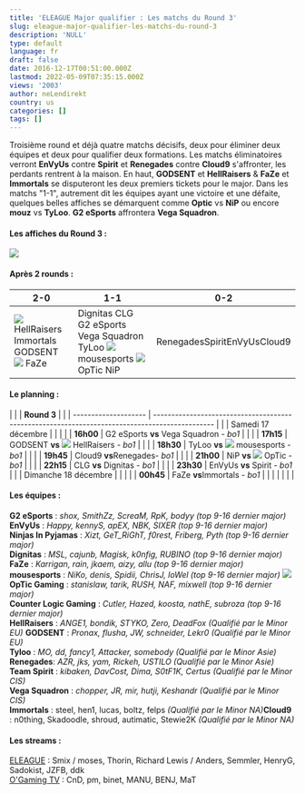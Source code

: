 ```yaml
---
title: 'ELEAGUE Major qualifier : Les matchs du Round 3'
slug: eleague-major-qualifier-les-matchs-du-round-3
description: 'NULL'
type: default
language: fr
draft: false
date: 2016-12-17T00:51:00.000Z
lastmod: 2022-05-09T07:35:15.000Z
views: '2003'
author: neLendirekt
country: us
categories: []
tags: []
---
```

Troisième round et déjà quatre matchs décisifs, deux pour éliminer deux équipes et deux pour qualifier deux formations. Les matchs éliminatoires verront **EnVyUs** contre **Spirit** et **Renegades** contre **Cloud9** s'affronter, les perdants rentrent à la maison. En haut, **GODSENT** et **HellRaisers** & **FaZe** et **Immortals** se disputeront les deux premiers tickets pour le major. Dans les matchs "1-1", autrement dit les équipes ayant une victoire et une défaite, quelques belles affiches se démarquent comme **Optic** vs **NiP** ou encore **mouz** vs **TyLoo**. **G2 eSports** affrontera **Vega Squadron**.

####   **Les affiches du Round 3 :** 

![](/storage/images/585489ea327e8_cz1q3kyucaawc15jpg.jpg) 

#### Après 2 rounds : 

| 2-0                                                                                                                                                              | 1-1                                                                                                                                                                                 | 0-2                         |
| ---------------------------------------------------------------------------------------------------------------------------------------------------------------- | ----------------------------------------------------------------------------------------------------------------------------------------------------------------------------------- | --------------------------- |
| **![](/storage/countries/flag/europe_flag_580d21b984714.gif)** HellRaisers Immortals GODSENT **![](/storage/countries/flag/europe_flag_580d21b984714.gif)** FaZe | Dignitas CLG G2 eSports Vega Squadron TyLoo ![](/storage/countries/flag/europe_flag_580d21b984714.gif) mousesports ![](/storage/countries/flag/na_flag_58176583b5a4d.png) OpTic NiP | RenegadesSpiritEnVyUsCloud9 |

#### Le planning :

| |                    | **Round 3**                                                                                    |  |
| -------------------- | ---------------------------------------------------------------------------------------------- |  |
| Samedi 17 décembre   |                                                                                                |  |
| |  **16h00**         | G2 eSports **vs** Vega Squadron _\- bo1_                                                       |  |
| |  **17h15**         | GODSENT **vs ![](/storage/countries/flag/europe_flag_580d21b984714.gif)** HellRaisers _\- bo1_ |  |
| |  **18h30**         | TyLoo **vs ![](/storage/countries/flag/europe_flag_580d21b984714.gif)** mousesports - _bo1_    |  |
| |  **19h45**         | Cloud9 **vs**Renegades\- _bo1_                                                                 |  |
| |  **21h00**         | NiP **vs ![](/storage/countries/flag/na_flag_58176583b5a4d.png)** OpTic - _bo1_                |  |
| |  **22h15**         | CLG **vs** Dignitas - _bo1_                                                                    |  |
| |  **23h30**         | EnVyUs **vs** Spirit - _bo1_                                                                   |  |
| Dimanche 18 décembre |                                                                                                |  |
| |  **00h45**         | FaZe **vs**Immortals - _bo1_                                                                   |  |
| |                    |                                                                                                |  |

#### Les équipes :

**G2 eSports** : _shox, SmithZz, ScreaM, RpK, bodyy (top 9-16 dernier major)_  
**EnVyUs** : _Happy, kennyS, apEX, NBK, SIXER (top 9-16 dernier major)_  
**Ninjas In Pyjamas** : _Xizt, GeT\_RiGhT, f0rest, Friberg, Pyth (top 9-16 dernier major)_  
**Dignitas** : _MSL, cajunb, Magisk, k0nfig, RUBINO (top 9-16 dernier major)_  
**FaZe** : _Karrigan, rain, jkaem, aizy, allu (top 9-16 dernier major)_  
**mousesports** : _NiKo, denis, Spidii, ChrisJ, loWel (top 9-16 dernier major)_ 
_![](/storage/countries/flag/naflag58176583b5a4d.png)_ **OpTic Gaming** : _stanislaw, tarik, RUSH, NAF, mixwell (top 9-16 dernier major)_  
**Counter Logic Gaming** : _Cutler, Hazed, koosta, nathE, subroza (top 9-16 dernier major)_  
**HellRaisers** : _ANGE1, bondik, STYKO, Zero, DeadFox (Qualifié par le Minor EU)_ 
**GODSENT** : _Pronax, flusha, JW, schneider, Lekr0 (Qualifié par le Minor EU)_  
**Tyloo** : _MO, dd, fancy1, Attacker, somebody_ _(Qualifié par le Minor Asie)_  
**Renegades**: _AZR, jks, yam, Rickeh, USTILO (Qualifié par le Minor Asie)_  
**Team Spirit** : _kibaken, DavCost, Dima, S0tF1K, Certus_ _(Qualifié par le Minor CIS)_  
**Vega Squadron** : _chopper, JR, mir, hutji, Keshandr (Qualifié par le Minor CIS)_  
**Immortals** : steel, hen1, lucas, boltz, felps _(Qualifié par le Minor NA)_**Cloud9** : n0thing, Skadoodle, shroud, autimatic, Stewie2K _(Qualifié par le Minor NA)_

#### **Les streams :**

[ELEAGUE](https://www.twitch.tv/eleaguetv) : Smix / moses, Thorin, Richard Lewis / Anders, Semmler, HenryG, Sadokist, JZFB, ddk  
[O'Gaming TV](https://www.twitch.tv/ogamingcs) : CnD, pm, binet, MANU, BENJ, MaT
